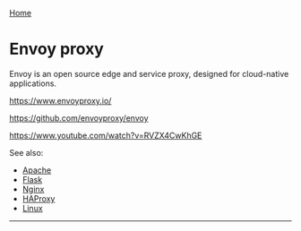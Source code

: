 [Home](Readme.md)
# Envoy proxy

Envoy is an open source edge and service proxy, designed for cloud-native applications.

https://www.envoyproxy.io/

https://github.com/envoyproxy/envoy

https://www.youtube.com/watch?v=RVZX4CwKhGE

See also:

 - [Apache](Apache.md)
 - [Flask](Flask.md)
 - [Nginx](Nginx.md)
 - [HAProxy](HAProxy.md)
 - [Linux](Linux.md)

---
